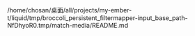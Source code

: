 /home/chosan/桌面/all/projects/my-ember-t/liquid/tmp/broccoli_persistent_filtermapper-input_base_path-NfDhyoR0.tmp/match-media/README.md